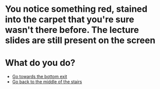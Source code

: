 # **You notice something red, stained into the carpet that you're sure wasn't there before. The lecture slides are still present on the screen**
# What do you do?
- [Go towards the bottom exit](0-AB.md)
- [Go back to the middle of the stairs](0.md)

